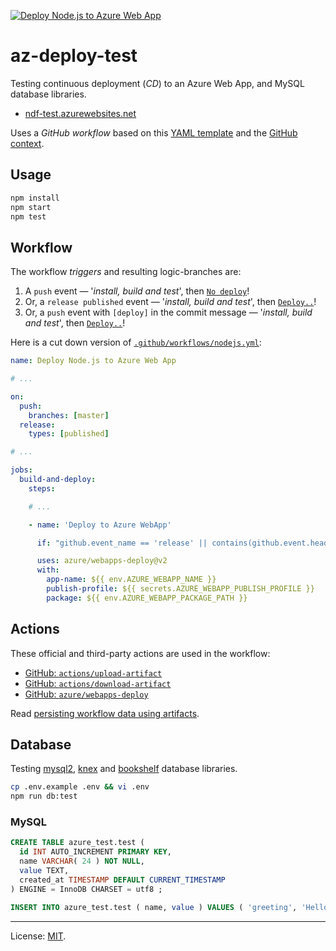 
[![Deploy Node.js to Azure Web App][gh-badge]][gh-link]

# az-deploy-test

Testing continuous deployment (_CD_) to an Azure Web App,
and MySQL database libraries.

 * [ndf-test.azurewebsites.net][site]

Uses a _GitHub workflow_ based on this [YAML template][t]
and the [GitHub context][gc].

## Usage

```sh
npm install
npm start
npm test
```

## Workflow

The workflow _triggers_ and resulting logic-branches are:

 1. A `push` event 	— '_install, build and test_', then [`No deploy`][p]!
 2. Or, a `release published` event — '_install, build and test_', then [`Deploy..`][r]!
 3. Or, a `push` event with `[deploy]` in the commit message — '_install, build and test_', then [`Deploy..`][pd]!

Here is a cut down version of [`.github/workflows/nodejs.yml`][wf]:

```yaml
name: Deploy Node.js to Azure Web App

# ...

on:
  push:
    branches: [master]
  release:
    types: [published]

# ...

jobs:
  build-and-deploy:
    steps:

    # ...

    - name: 'Deploy to Azure WebApp'

      if: "github.event_name == 'release' || contains(github.event.head_commit.message, '[deploy]')"

      uses: azure/webapps-deploy@v2
      with:
        app-name: ${{ env.AZURE_WEBAPP_NAME }}
        publish-profile: ${{ secrets.AZURE_WEBAPP_PUBLISH_PROFILE }}
        package: ${{ env.AZURE_WEBAPP_PACKAGE_PATH }}
```

## Actions

These official and third-party actions are used in the workflow:

 * [GitHub: `actions/upload-artifact`][act-ua]
 * [GitHub: `actions/download-artifact`][act-da]
 * [GitHub: `azure/webapps-deploy`][act-azd]

Read [persisting workflow data using artifacts][ar].

## Database

Testing [mysql2][], [knex][] and [bookshelf][] database libraries.

```sh
cp .env.example .env && vi .env
npm run db:test
```

### MySQL

```sql
CREATE TABLE azure_test.test (
  id INT AUTO_INCREMENT PRIMARY KEY,
  name VARCHAR( 24 ) NOT NULL,
  value TEXT,
  created_at TIMESTAMP DEFAULT CURRENT_TIMESTAMP
) ENGINE = InnoDB CHARSET = utf8 ;

INSERT INTO azure_test.test ( name, value ) VALUES ( 'greeting', 'Hello world!' );
```

---
License: [MIT](https://nfreear.mit-license.org/ "MIT License | Nick Freear, 20-Mar-2020.").

[mit]: https://nfreear.mit-license.org/ "MIT License | © Nick Freear, 20-March-2020."
[site]: https://ndf-test.azurewebsites.net/
[wf]: https://github.com/nfreear/az-deploy-test/blob/master/.github/workflows/nodejs.yml#L78-L85
  "nodejs YAML"
[gc]: https://help.github.com/en/actions/reference/context-and-expression-syntax-for-github-actions#github-context
[t]: https://github.com/Azure/actions-workflow-samples/blob/master/AppService/node.js-webapp-on-azure.yml#L35-L40
  "node.js-webapp-on-azure YAML"
[r]: https://github.com/nfreear/az-deploy-test/runs/524094206?check_suite_focus=true#step:7:1
  "'Publish release' event — Deploy happens!"
[p]: https://github.com/nfreear/az-deploy-test/runs/524091554?check_suite_focus=true#step:6:1
  "'Push' event — NO deploy!"
[pd]: https://github.com/nfreear/az-deploy-test/runs/522102394?check_suite_focus=true#step:7:1
  "'Push' event, with '[deploy]' in commit message — Deploy happens!"
[ar]: https://help.github.com/en/actions/configuring-and-managing-workflows/persisting-workflow-data-using-artifacts#passing-data-between-jobs-in-a-workflow
  "Passing data between jobs in a workflow — GitHub Help"
[ca]: https://help.github.com/en/actions/configuring-and-managing-workflows/caching-dependencies-to-speed-up-workflows#
  "Caching dependencies to speed up workflows — GitHub Help"
[act-ua]:  https://github.com/actions/upload-artifact.git
[act-da]:  https://github.com/actions/download-artifact.git
[act-azd]: https://github.com/azure/webapps-deploy.git

[mysql2]: https://github.com/sidorares/node-mysql2 "'mysql2' — low-level database library"
[knex]: http://knexjs.org/ "'knex.js' — SQL query builder"
[bookshelf]: https://bookshelfjs.org/ "'bookshelf.js' — database ORM"

[gh-badge]: https://github.com/nfreear/az-deploy-test/workflows/Deploy%20Node.js%20to%20Azure/badge.svg
[gh-link]:  https://github.com/nfreear/az-deploy-test/actions
  "Status — 'Deploy Node.js to Azure Web App'"
